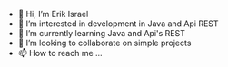 - 👋 Hi, I’m  Erik Israel
- 👀 I’m interested in development in Java and Api REST
- 🌱 I’m currently learning Java and Api's REST
- 💞️ I’m looking to collaborate on simple projects
- 📫 How to reach me ...

<!---
erikChies/erikChies is a ✨ special ✨ repository because its `README.md` (this file) appears on your GitHub profile.
You can click the Preview link to take a look at your changes.
--->
